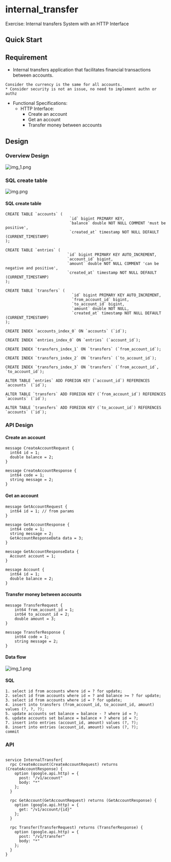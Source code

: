# internal_transfer
Exercise: Internal transfers System with an HTTP Interface
## Quick Start

## Requirement
- Internal transfers application that facilitates financial
  transactions between accounts.
```azure
Consider the currency is the same for all accounts.
* Consider security is not an issue, no need to implement authn or authz
```
- Functional Specifications:
  - HTTP Interface:
    - Create an account
    - Get an account
    - Transfer money between accounts

## Design
### Overview Design
![img_1.png](overview_design.png)
### SQL create table
![img.png](img.png)
#### SQL create table
```
CREATE TABLE `accounts` (
                            `id` bigint PRIMARY KEY,
                            `balance` double NOT NULL COMMENT 'must be positive',
                            `created_at` timestamp NOT NULL DEFAULT (CURRENT_TIMESTAMP)
);

CREATE TABLE `entries` (
                           `id` bigint PRIMARY KEY AUTO_INCREMENT,
                           `account_id` bigint,
                           `amount` double NOT NULL COMMENT 'can be negative and positive',
                           `created_at` timestamp NOT NULL DEFAULT (CURRENT_TIMESTAMP)
);

CREATE TABLE `transfers` (
                             `id` bigint PRIMARY KEY AUTO_INCREMENT,
                             `from_account_id` bigint,
                             `to_account_id` bigint,
                             `amount` double NOT NULL,
                             `created_at` timestamp NOT NULL DEFAULT (CURRENT_TIMESTAMP)
);

CREATE INDEX `accounts_index_0` ON `accounts` (`id`);

CREATE INDEX `entries_index_0` ON `entries` (`account_id`);

CREATE INDEX `transfers_index_1` ON `transfers` (`from_account_id`);

CREATE INDEX `transfers_index_2` ON `transfers` (`to_account_id`);

CREATE INDEX `transfers_index_3` ON `transfers` (`from_account_id`, `to_account_id`);

ALTER TABLE `entries` ADD FOREIGN KEY (`account_id`) REFERENCES `accounts` (`id`);

ALTER TABLE `transfers` ADD FOREIGN KEY (`from_account_id`) REFERENCES `accounts` (`id`);

ALTER TABLE `transfers` ADD FOREIGN KEY (`to_account_id`) REFERENCES `accounts` (`id`);
```

### API Design
#### Create an account
```
message CreateAccountRequest {
  int64 id = 1;
  double balance = 2;
}

message CreateAccountResponse {
  int64 code = 1;
  string message = 2;
}
```

#### Get an account
```
message GetAccountRequest {
  int64 id = 1; // from params
}

message GetAccountResponse {
  int64 code = 1;
  string message = 2;
  GetAccountResponseData data = 3;
}

message GetAccountResponseData {
  Account account = 1;
}

message Account {
  int64 id = 1;
  double balance = 2;
}
```

#### Transfer money between accounts
```
message TransferRequest {
    int64 from_account_id = 1;
    int64 to_account_id = 2;
    double amount = 3;
}

message TransferResponse {
    int64 code = 1;
    string message = 2;
}
```
#### Data flow
![img_1.png](tx_flow.png)
#### SQL
```
1. select id from accounts where id = ? for update;
2. select id from accounts where id = ? and balance >= ? for update;
3. select id from accounts where id = ? for update;
4. insert into transfers (from_account_id, to_account_id, amount) values (?, ?, ?);
5. update accounts set balance = balance - ? where id = ?;
6. update accounts set balance = balance + ? where id = ?;
7. insert into entries (account_id, amount) values (?, ?);
8. insert into entries (account_id, amount) values (?, ?);
commit
```
### API
```

service InternalTransfer{
  rpc CreateAccount(CreateAccountRequest) returns (CreateAccountResponse) {
    option (google.api.http) = {
      post: "/v1/account"
      body: "*"
    };
  }

  rpc GetAccount(GetAccountRequest) returns (GetAccountResponse) {
    option (google.api.http) = {
      get: "/v1/account/{id}"
    };
  }

  rpc Transfer(TransferRequest) returns (TransferResponse) {
    option (google.api.http) = {
      post: "/v1/transfer"
      body: "*"
    };
  }
}

```